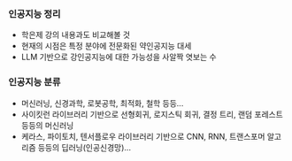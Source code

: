 ### 인공지능 정리
- 학은제 강의 내용과도 비교해볼 것
- 현재의 시점은 특정 분야에 전문화된 약인공지능 대세
- LLM 기반으로 강인공지능에 대한 가능성을 사알짝 엿보는 수
### 인공지능 분류
- 머신러닝, 신경과학, 로봇공학, 최적화, 철학 등등...
- 사이킷런 라이브러리 기반으로 선형회귀, 로지스틱 회귀, 결정 트리, 랜덤 포레스트 등등의 머신러닝
- 케라스, 파이토치, 텐서플로우 라이브러리 기반으로 CNN, RNN, 트랜스포머 알고리즘 등등의 딥러닝(인공신경망)...